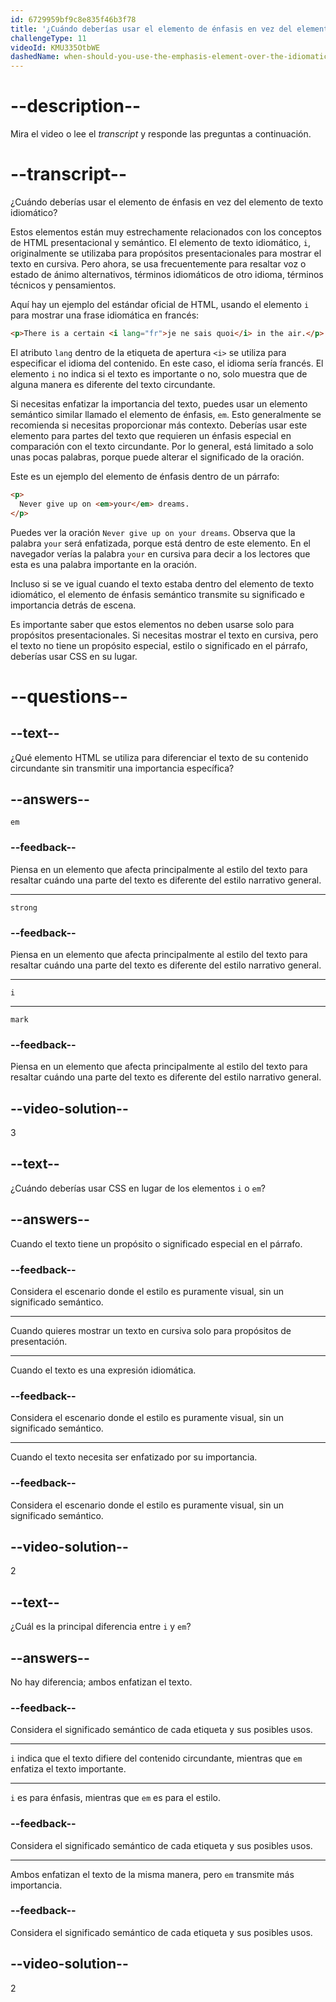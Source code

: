 ```yaml
---
id: 6729959bf9c8e835f46b3f78
title: '¿Cuándo deberías usar el elemento de énfasis en vez del elemento de texto idiomático?'
challengeType: 11
videoId: KMU335OtbWE
dashedName: when-should-you-use-the-emphasis-element-over-the-idiomatic-text-element
---
```


# --description--

Mira el video o lee el *transcript* y responde las preguntas a continuación.

# --transcript--

¿Cuándo deberías usar el elemento de énfasis en vez del elemento de texto idiomático?

Estos elementos están muy estrechamente relacionados con los conceptos de HTML presentacional y semántico. El elemento de texto idiomático, `i`, originalmente se utilizaba para propósitos presentacionales para mostrar el texto en cursiva. Pero ahora, se usa frecuentemente para resaltar voz o estado de ánimo alternativos, términos idiomáticos de otro idioma, términos técnicos y pensamientos.

Aquí hay un ejemplo del estándar oficial de HTML, usando el elemento `i` para mostrar una frase idiomática en francés:

```html
<p>There is a certain <i lang="fr">je ne sais quoi</i> in the air.</p>
```

El atributo `lang` dentro de la etiqueta de apertura `<i>` se utiliza para especificar el idioma del contenido. En este caso, el idioma sería francés. El elemento `i` no indica si el texto es importante o no, solo muestra que de alguna manera es diferente del texto circundante.

Si necesitas enfatizar la importancia del texto, puedes usar un elemento semántico similar llamado el elemento de énfasis, `em`. Esto generalmente se recomienda si necesitas proporcionar más contexto. Deberías usar este elemento para partes del texto que requieren un énfasis especial en comparación con el texto circundante. Por lo general, está limitado a solo unas pocas palabras, porque puede alterar el significado de la oración.

Este es un ejemplo del elemento de énfasis dentro de un párrafo:

```html
<p>
  Never give up on <em>your</em> dreams.
</p>
```

Puedes ver la oración `Never give up on your dreams`. Observa que la palabra `your` será enfatizada, porque está dentro de este elemento. En el navegador verías la palabra `your` en cursiva para decir a los lectores que esta es una palabra importante en la oración.

Incluso si se ve igual cuando el texto estaba dentro del elemento de texto idiomático, el elemento de énfasis semántico transmite su significado e importancia detrás de escena.

Es importante saber que estos elementos no deben usarse solo para propósitos presentacionales. Si necesitas mostrar el texto en cursiva, pero el texto no tiene un propósito especial, estilo o significado en el párrafo, deberías usar CSS en su lugar.

# --questions--

## --text--

¿Qué elemento HTML se utiliza para diferenciar el texto de su contenido circundante sin transmitir una importancia específica?

## --answers--

`em`

### --feedback--

Piensa en un elemento que afecta principalmente al estilo del texto para resaltar cuándo una parte del texto es diferente del estilo narrativo general.

---

`strong`

### --feedback--

Piensa en un elemento que afecta principalmente al estilo del texto para resaltar cuándo una parte del texto es diferente del estilo narrativo general.

---

`i`

---

`mark`

### --feedback--

Piensa en un elemento que afecta principalmente al estilo del texto para resaltar cuándo una parte del texto es diferente del estilo narrativo general.

## --video-solution--

3

## --text--

¿Cuándo deberías usar CSS en lugar de los elementos `i` o `em`?

## --answers--

Cuando el texto tiene un propósito o significado especial en el párrafo.

### --feedback--

Considera el escenario donde el estilo es puramente visual, sin un significado semántico.

---

Cuando quieres mostrar un texto en cursiva solo para propósitos de presentación.

---

Cuando el texto es una expresión idiomática.

### --feedback--

Considera el escenario donde el estilo es puramente visual, sin un significado semántico.

---

Cuando el texto necesita ser enfatizado por su importancia.

### --feedback--

Considera el escenario donde el estilo es puramente visual, sin un significado semántico.

## --video-solution--

2

## --text--

¿Cuál es la principal diferencia entre `i` y `em`?

## --answers--

No hay diferencia; ambos enfatizan el texto.

### --feedback--

Considera el significado semántico de cada etiqueta y sus posibles usos.

---

`i` indica que el texto difiere del contenido circundante, mientras que `em` enfatiza el texto importante.

---

`i` es para énfasis, mientras que `em` es para el estilo.

### --feedback--

Considera el significado semántico de cada etiqueta y sus posibles usos.

---

Ambos enfatizan el texto de la misma manera, pero `em` transmite más importancia.

### --feedback--

Considera el significado semántico de cada etiqueta y sus posibles usos.

## --video-solution--

2
